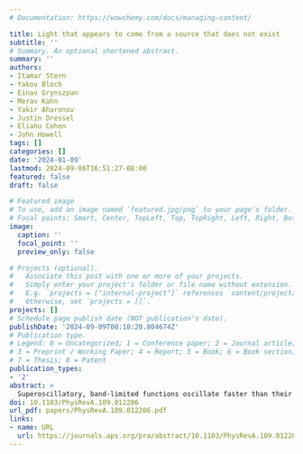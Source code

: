 ```yaml
---
# Documentation: https://wowchemy.com/docs/managing-content/

title: Light that appears to come from a source that does not exist
subtitle: ''
# Summary. An optional shortened abstract.
summary: ''
authors:
- Itamar Stern
- Yakov Bloch
- Einav Grynszpan
- Merav Kahn
- Yakir Aharonov
- Justin Dressel
- Eliahu Cohen
- John Howell
tags: []
categories: []
date: '2024-01-09'
lastmod: 2024-09-06T16:51:27-08:00
featured: false
draft: false

# Featured image
# To use, add an image named `featured.jpg/png` to your page's folder.
# Focal points: Smart, Center, TopLeft, Top, TopRight, Left, Right, BottomLeft, Bottom, BottomRight.
image:
  caption: ''
  focal_point: ''
  preview_only: false

# Projects (optional).
#   Associate this post with one or more of your projects.
#   Simply enter your project's folder or file name without extension.
#   E.g. `projects = ["internal-project"]` references `content/project/deep-learning/index.md`.
#   Otherwise, set `projects = []`.
projects: []
# Schedule page publish date (NOT publication's date).
publishDate: '2024-09-09T00:18:20.804674Z'
# Publication type.
# Legend: 0 = Uncategorized; 1 = Conference paper; 2 = Journal article;
# 3 = Preprint / Working Paper; 4 = Report; 5 = Book; 6 = Book section;
# 7 = Thesis; 8 = Patent
publication_types:
- '2'
abstract: >
  Superoscillatory, band-limited functions oscillate faster than their fastest Fourier component. Superoscillations have been intensively explored recently as they give rise to many out-of-the-spectrum phenomena entailing both fundamental and applied significance. We experimentally demonstrate a form of superoscillations which is manifested by light apparently coming from a source located far away from the actual one. These superoscillations are sensed through sharp transverse shifts in the local wave vector at the minima of a pinhole diffraction pattern. We call this phenomenon “optical ventriloquism.”publication: '*Physics Letters A* **470**, 128782'
doi: 10.1103/PhysRevA.109.012206
url_pdf: papers/PhysRevA.109.012206.pdf
links:
- name: URL
  url: https://journals.aps.org/pra/abstract/10.1103/PhysRevA.109.012206
---
```

